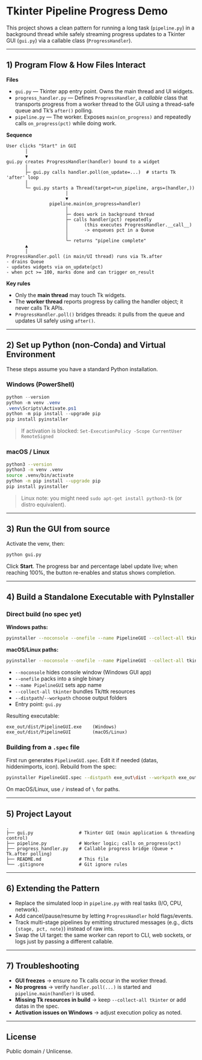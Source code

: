 # Tkinter Pipeline Progress Demo

This project shows a clean pattern for running a long task (`pipeline.py`) in a background thread while safely streaming progress updates to a Tkinter GUI (`gui.py`) via a callable class (`ProgressHandler`).

---

## 1) Program Flow & How Files Interact

**Files**
- `gui.py` — Tkinter app entry point. Owns the main thread and UI widgets.
- `progress_handler.py` — Defines `ProgressHandler`, a *callable* class that transports progress from a worker thread to the GUI using a thread-safe queue and Tk’s `after()` polling.
- `pipeline.py` — The worker. Exposes `main(on_progress)` and repeatedly calls `on_progress(pct)` while doing work.

**Sequence**
```
User clicks "Start" in GUI
       │
       ▼
gui.py creates ProgressHandler(handler) bound to a widget
       │
       ├─ gui.py calls handler.poll(on_update=...)  # starts Tk 'after' loop
       │
       └─ gui.py starts a Thread(target=run_pipeline, args=(handler,))
                      │
                      ▼
                pipeline.main(on_progress=handler)
                      │
                      ├─ does work in background thread
                      ├─ calls handler(pct) repeatedly
                      │      (this executes ProgressHandler.__call__)
                      │      -> enqueues pct in a Queue
                      │
                      └─ returns "pipeline complete"
       ▲
       │
ProgressHandler.poll (in main/UI thread) runs via Tk.after
- drains Queue
- updates widgets via on_update(pct)
- when pct >= 100, marks done and can trigger on_result
```

**Key rules**
- Only the **main thread** may touch Tk widgets.
- The **worker thread** reports progress by calling the handler object; it never calls Tk APIs.
- `ProgressHandler.poll()` bridges threads: it pulls from the queue and updates UI safely using `after()`.

---

## 2) Set up Python (non‑Conda) and Virtual Environment

These steps assume you have a standard Python installation.

### Windows (PowerShell)
```powershell
python --version
python -m venv .venv
.venv\Scripts\Activate.ps1
python -m pip install --upgrade pip
pip install pyinstaller
```

> If activation is blocked: `Set-ExecutionPolicy -Scope CurrentUser RemoteSigned`

### macOS / Linux
```bash
python3 --version
python3 -m venv .venv
source .venv/bin/activate
python -m pip install --upgrade pip
pip install pyinstaller
```

> Linux note: you might need `sudo apt-get install python3-tk` (or distro equivalent).

---

## 3) Run the GUI from source

Activate the venv, then:
```bash
python gui.py
```
Click **Start**. The progress bar and percentage label update live; when reaching 100%, the button re-enables and status shows completion.

---

## 4) Build a Standalone Executable with PyInstaller

### Direct build (no spec yet)
**Windows paths:**
```bash
pyinstaller --noconsole --onefile --name PipelineGUI --collect-all tkinter --distpath exe_out\dist --workpath exe_outuild gui.py
```

**macOS/Linux paths:**
```bash
pyinstaller --noconsole --onefile --name PipelineGUI --collect-all tkinter --distpath exe_out/dist --workpath exe_out/build gui.py
```

- `--noconsole` hides console window (Windows GUI app)
- `--onefile` packs into a single binary
- `--name PipelineGUI` sets app name
- `--collect-all tkinter` bundles Tk/ttk resources
- `--distpath`/`--workpath` choose output folders
- Entry point: `gui.py`

Resulting executable:
```
exe_out/dist/PipelineGUI.exe    (Windows)
exe_out/dist/PipelineGUI        (macOS/Linux)
```

### Building from a `.spec` file
First run generates `PipelineGUI.spec`. Edit it if needed (datas, hiddenimports, icon). Rebuild from the spec:
```bash
pyinstaller PipelineGUI.spec --distpath exe_out\dist --workpath exe_outuild
```
On macOS/Linux, use `/` instead of `\` for paths.

---

## 5) Project Layout

```
.
├── gui.py                 # Tkinter GUI (main application & threading control)
├── pipeline.py            # Worker logic; calls on_progress(pct)
├── progress_handler.py    # Callable progress bridge (Queue + Tk.after polling)
├── README.md              # This file
└── .gitignore             # Git ignore rules
```

---

## 6) Extending the Pattern

- Replace the simulated loop in `pipeline.py` with real tasks (I/O, CPU, network).
- Add cancel/pause/resume by letting `ProgressHandler` hold flags/events.
- Track multi-stage pipelines by emitting structured messages (e.g., dicts `{stage, pct, note}`) instead of raw ints.
- Swap the UI target: the same worker can report to CLI, web sockets, or logs just by passing a different callable.

---

## 7) Troubleshooting

- **GUI freezes** → ensure *no* Tk calls occur in the worker thread.
- **No progress** → verify `handler.poll(...)` is started and `pipeline.main(handler)` is used.
- **Missing Tk resources in build** → keep `--collect-all tkinter` or add datas in the spec.
- **Activation issues on Windows** → adjust execution policy as noted.

---

## License

Public domain / Unlicense.
